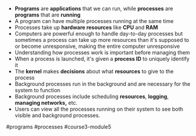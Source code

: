 -   **Programs** are **applications** that we can run, while **processes** are **programs** that are **running**
-   A program can have multiple processes running at the same time
-   Processes take up **hardware resources** like **CPU** and **RAM**
-   Computers are powerful enough to handle day-to-day processes but sometimes a process can take up more resources than it's supposed to or become unresponsive, making the entire computer unresponsive
-   Understanding how processes work is important before managing them
-   When a process is launched, it's given a **process ID** to uniquely identify it
-   The **kernel** makes **decisions** about what **resources** to give to the process
-   Background processes run in the background and are necessary for the system to function
-   Background processes include scheduling **resources**, **logging**, **managing networks,** etc.
-   Users can view all the processes running on their system to see both visible and background processes.

#programs #processes #course3-module5